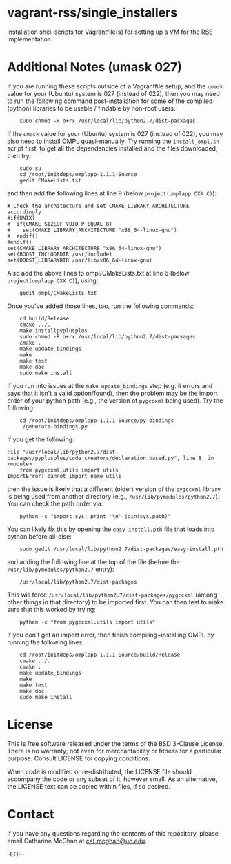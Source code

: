 # vagrant-rss/single_installers
installation shell scripts for Vagrantfile(s) for setting up a VM for the RSE implementation

Additional Notes (umask 027)
============================

If you are running these scripts outside of a Vagrantfile setup, and the `umask` value for your (Ubuntu) system is 027 (instead of 022), then you may need to run the following command post-installation for some of the compiled (python) libraries to be usable / findable by non-root users:
```
    sudo chmod -R o+rx /usr/local/lib/python2.7/dist-packages
```

If the `umask` value for your (Ubuntu) system is 027 (instead of 022), you may also need to install OMPL quasi-manually. Try running the `install_ompl.sh` script first, to get all the dependencies installed and the files downloaded, then try:
```
    sudo su
    cd /root/initdeps/omplapp-1.1.1-Source
    gedit CMakeLists.txt
```
and then add the following lines at line 9 (below `project(omplapp CXX C)`):
```
# Check the architecture and set CMAKE_LIBRARY_ARCHITECTURE accordingly
#if(UNIX)
#  if(CMAKE_SIZEOF_VOID_P EQUAL 8)
#    set(CMAKE_LIBRARY_ARCHITECTURE "x86_64-linux-gnu")
#  endif()
#endif()
set(CMAKE_LIBRARY_ARCHITECTURE "x86_64-linux-gnu")
set(BOOST_INCLUDEDIR /usr/include)
set(BOOST_LIBRARYDIR /usr/lib/x86_64-linux-gnu)
```
Also add the above lines to ompl/CMakeLists.txt at line 6 (below `project(omplapp CXX C)`), using:
```
    gedit ompl/CMakeLists.txt
```

Once you've added those lines, too, run the following commands:
```
    cd build/Release
    cmake ../..
    make installpyplusplus
    sudo chmod -R o+rx /usr/local/lib/python2.7/dist-packages
    cmake .
    make update_bindings
    make
    make test
    make doc
    sudo make install
```

If you run into issues at the `make update_bindings` step (e.g. it errors and says that it isn't a valid option/found), then the problem may be the import order of your python path (e.g., the version of `pygccxml` being used). Try the following:
```
    cd /root/initdeps/omplapp-1.1.1-Source/py-bindings
    ./generate-bindings.py
```
If you get the following:
```
File "/usr/local/lib/python2.7/dist-packages/pyplusplus/code_creators/declaration_based.py", line 8, in <module>
    from pygccxml.utils import utils
ImportError: cannot import name utils
```
then the issue is likely that a different (older) version of the `pygccxml` library is being used from another directory (e.g., `/usr/lib/pymodules/python2.7`).
You can check the path order via:
```
    python -c "import sys; print '\n'.join(sys.path)"
```
You can likely fix this by opening the `easy-install.pth` file that loads into python before all-else:
```
    sudo gedit /usr/local/lib/python2.7/dist-packages/easy-install.pth
```
and adding the following line at the top of the file (before the `/usr/lib/pymodules/python2.7` entry):
```
    /usr/local/lib/python2.7/dist-packages
```
This will force `/usr/local/lib/python2.7/dist-packages/pygccxml` (among other things in that directory) to be imported first.
You can then test to make sure that this worked by trying:
```
    python -c "from pygccxml.utils import utils"
```
If you don't get an import error, then finish compiling+installing OMPL by running the following lines:
```
    cd /root/initdeps/omplapp-1.1.1-Source/build/Release
    cmake ../..
    cmake .
    make update_bindings
    make
    make test
    make doc
    sudo make install
```

License
=======

This is free software released under the terms of the BSD 3-Clause License. There is no warranty; not even for merchantability or fitness for a particular purpose. Consult LICENSE for copying conditions.

When code is modified or re-distributed, the LICENSE file should accompany the code or any subset of it, however small. As an alternative, the LICENSE text can be copied within files, if so desired.

Contact
=======

If you have any questions regarding the contents of this repository, please email Catharine McGhan at <cat.mcghan@uc.edu>.

-EOF-
